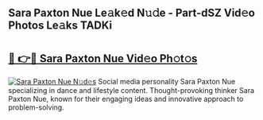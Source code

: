 ## Sara Paxton Nue Le𝚊k𝚎d N𝚞𝚍e - Part-dSZ Vid𝚎o Photos Le𝚊ks TADKi

# <h2><a href="http://fbag1h.evod.top/?m=Sara+Paxton+Nue">🔗 👉🔴 Sara Paxton Nue Vid𝚎o Ph𝚘t𝚘s</a></h2>

[![Sara Paxton Nue N𝚞d𝚎s](https://i.imgur.com/8V9OHl7.gif)](http://fbag1h.evod.top/?m=Sara+Paxton+Nue)
Social media personality Sara Paxton Nue specializing in dance and lifestyle content. Thought-provoking thinker Sara Paxton Nue, known for their engaging ideas and innovative approach to problem-solving. 
